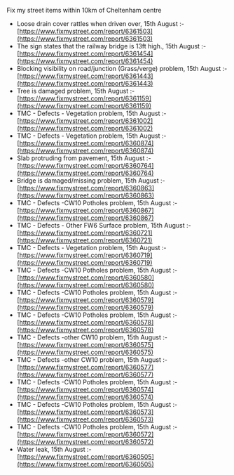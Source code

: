 Fix my street items within 10km of Cheltenham centre

<!-- fix_marker starts -->

- Loose drain cover rattles when driven over, 15th August :- [https://www.fixmystreet.com/report/6361503](https://www.fixmystreet.com/report/6361503)
- The sign states that the railway bridge is 13ft high., 15th August :- [https://www.fixmystreet.com/report/6361454](https://www.fixmystreet.com/report/6361454)
- Blocking visibility on road/junction (Grass/verge) problem, 15th August :- [https://www.fixmystreet.com/report/6361443](https://www.fixmystreet.com/report/6361443)
- Tree is damaged problem, 15th August :- [https://www.fixmystreet.com/report/6361159](https://www.fixmystreet.com/report/6361159)
- TMC - Defects - Vegetation problem, 15th August :- [https://www.fixmystreet.com/report/6361002](https://www.fixmystreet.com/report/6361002)
- TMC - Defects - Vegetation problem, 15th August :- [https://www.fixmystreet.com/report/6360874](https://www.fixmystreet.com/report/6360874)
- Slab protruding from pavement, 15th August :- [https://www.fixmystreet.com/report/6360764](https://www.fixmystreet.com/report/6360764)
- Bridge is damaged/missing problem, 15th August :- [https://www.fixmystreet.com/report/6360863](https://www.fixmystreet.com/report/6360863)
- TMC - Defects -CW10 Potholes problem, 15th August :- [https://www.fixmystreet.com/report/6360867](https://www.fixmystreet.com/report/6360867)
- TMC - Defects - Other FW6  Surface problem, 15th August :- [https://www.fixmystreet.com/report/6360721](https://www.fixmystreet.com/report/6360721)
- TMC - Defects - Vegetation problem, 15th August :- [https://www.fixmystreet.com/report/6360719](https://www.fixmystreet.com/report/6360719)
- TMC - Defects -CW10 Potholes problem, 15th August :- [https://www.fixmystreet.com/report/6360580](https://www.fixmystreet.com/report/6360580)
- TMC - Defects -CW10 Potholes problem, 15th August :- [https://www.fixmystreet.com/report/6360579](https://www.fixmystreet.com/report/6360579)
- TMC - Defects -CW10 Potholes problem, 15th August :- [https://www.fixmystreet.com/report/6360578](https://www.fixmystreet.com/report/6360578)
- TMC - Defects -other CW10 problem, 15th August :- [https://www.fixmystreet.com/report/6360575](https://www.fixmystreet.com/report/6360575)
- TMC - Defects -other CW10 problem, 15th August :- [https://www.fixmystreet.com/report/6360577](https://www.fixmystreet.com/report/6360577)
- TMC - Defects -CW10 Potholes problem, 15th August :- [https://www.fixmystreet.com/report/6360574](https://www.fixmystreet.com/report/6360574)
- TMC - Defects -CW10 Potholes problem, 15th August :- [https://www.fixmystreet.com/report/6360573](https://www.fixmystreet.com/report/6360573)
- TMC - Defects -CW10 Potholes problem, 15th August :- [https://www.fixmystreet.com/report/6360572](https://www.fixmystreet.com/report/6360572)
- Water leak, 15th August :- [https://www.fixmystreet.com/report/6360505](https://www.fixmystreet.com/report/6360505)

<!-- fix_marker ends -->